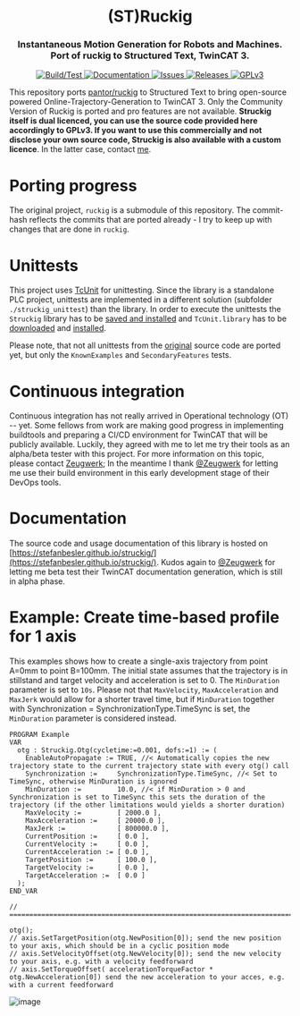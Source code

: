 <div align="center">
  <h1 align="center">(ST)Ruckig</h1>
  <h3 align="center">
    Instantaneous Motion Generation for Robots and Machines.<br>
    Port of ruckig to Structured Text, TwinCAT 3.
  </h3>
</div>

<p align="center">
  <a href="https://github.com/stefanbesler/struckig/actions">
    <img src="https://github.com/stefanbesler/struckig/actions/workflows/build.yml/badge.svg" alt="Build/Test">
  </a>
  <a href="https://stefanbesler.github.io/struckig/struckig/Constants.html">
    <img src="https://github.com/stefanbesler/struckig/actions/workflows/documentation.yml/badge.svg" alt="Documentation">
  </a>  
  <a href="https://github.com/stefanbesler/struckig/issues">
    <img src="https://img.shields.io/github/issues/stefanbesler/struckig.svg" alt="Issues">
  </a>
  <a href="https://github.com/stefanbesler/struckig/releases">
    <img src="https://img.shields.io/github/v/release/stefanbesler/ruckig.svg?include_prereleases&sort=semver" alt="Releases">
  </a>
  <a href="https://www.gnu.org/licenses/gpl-3.0.en.html">
    <img src="https://img.shields.io/badge/license-GPLv3-green.svg" alt="GPLv3">
  </a>
</p>

This repository ports [pantor/ruckig](https://github.com/pantor/ruckig) to Structured Text to bring open-source powered Online-Trajectory-Generation to TwinCAT 3.
Only the Community Version of Ruckig is ported and pro features are not available. **Struckig itself is dual licenced, you can use the source code provided here accordingly to GPLv3. If you want to use this commercially and not disclose your own source code, Struckig is also available with a custom licence**. In the latter case, contact [me](mailto:stefan@besler.me).

# Porting progress

The original project, `ruckig` is a submodule of this repository. The commit-hash reflects the commits that are ported already - I try to keep up with changes that are done in `ruckig`.

# Unittests

This project uses [TcUnit](http://www.tcunit.org/) for unittesting. Since the library is a standalone PLC project, unittests are implemented in a different solution (subfolder `./struckig_unittest`) than the library. In order to execute the unittests the `Struckig` library has to be [saved and installed](https://infosys.beckhoff.com/english.php?content=../content/1033/tc3_plc_intro/4189307403.html&id=) and `TcUnit.library` has to be [downloaded](https://github.com/tcunit/TcUnit/releases) and [installed](https://infosys.beckhoff.com/english.php?content=../content/1033/tc3_plc_intro/4189333259.html&id=).

Please note, that not all unittests from the [original](https://www.github.com/pantor/ruckig) source code are ported yet, but only the `KnownExamples` and `SecondaryFeatures` tests.

# Continuous integration

Continuous integration has not really arrived in Operational technology (OT) -- yet. Some fellows from work are making good progress in implementing buildtools and preparing a CI/CD environment for TwinCAT that will be publicly available. Luckily, they agreed with me to let me try their tools as an
alpha/beta tester with this project. For more information on this topic, please contact [Zeugwerk](mailto:info@zeugwerk.at); In the meantime I
thank [@Zeugwerk](https://github.com/Zeugwerk) for letting me use their build environment in this early development stage of their DevOps tools.

# Documentation

The source code and usage documentation of this library is hosted on [https://stefanbesler.github.io/struckig/](https://stefanbesler.github.io/struckig/). Kudos again to [@Zeugwerk](https://github.com/Zeugwerk) for letting me beta test their TwinCAT documentation generation, which is still in alpha phase.

# Example: Create time-based profile for 1 axis

This examples shows how to create a single-axis trajectory from point A=0mm to point B=100mm.
The initial state assumes that the trajectory is in stillstand and target velocity and acceleration is set to
0. The `MinDuration` parameter is set to `10s`. Please not that `MaxVelocity`, `MaxAcceleration` and `MaxJerk` would
allow for a shorter travel time, but  if `MinDuration` together with Synchronization = SynchronizationType.TimeSync is set,
the `MinDuration` parameter is considered instead.

```
PROGRAM Example
VAR
  otg : Struckig.Otg(cycletime:=0.001, dofs:=1) := (
    EnableAutoPropagate := TRUE, //< Automatically copies the new trajectory state to the current trajectory state with every otg() call
    Synchronization :=     SynchronizationType.TimeSync, //< Set to TimeSync, otherwise MinDuration is ignored
    MinDuration :=         10.0, //< if MinDuration > 0 and Synchronization is set to TimeSync this sets the duration of the trajectory (if the other limitations would yields a shorter duration)
    MaxVelocity :=         [ 2000.0 ],
    MaxAcceleration :=     [ 20000.0 ],
    MaxJerk :=             [ 800000.0 ],
    CurrentPosition :=     [ 0.0 ],
    CurrentVelocity :=     [ 0.0 ],
    CurrentAcceleration := [ 0.0 ],
    TargetPosition :=      [ 100.0 ],
    TargetVelocity :=      [ 0.0 ],
    TargetAcceleration :=  [ 0.0 ]
  );
END_VAR

// =====================================================================================================================

otg();
// axis.SetTargetPosition(otg.NewPosition[0]); send the new position to your axis, which should be in a cyclic position mode
// axis.SetVelocityOffset(otg.NewVelocity[0]); send the new velocity to your axis, e.g. with a velocity feedforward
// axis.SetTorqueOffset( accelerationTorqueFactor * otg.NewAcceleration[0]) send the new acceleration to your acces, e.g. with a current feedforward
```

![image](https://user-images.githubusercontent.com/11271989/129452181-57d28187-cafb-44be-b1ad-f73a5ed80556.png)






